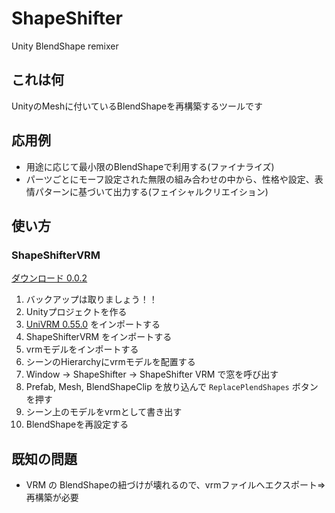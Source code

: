 # ShapeShifter
Unity BlendShape remixer

## これは何

UnityのMeshに付いているBlendShapeを再構築するツールです

## 応用例

+ 用途に応じて最小限のBlendShapeで利用する(ファイナライズ)
+ パーツごとにモーフ設定された無限の組み合わせの中から、性格や設定、表情パターンに基づいて出力する(フェイシャルクリエイション)

## 使い方

### ShapeShifterVRM

[ダウンロード 0.0.2](https://github.com/m2wasabi/ShapeShifter/releases/download/0.0.2/ShapeShifterVRM_0.0.2.unitypackage)

1. バックアップは取りましょう！！
1. Unityプロジェクトを作る
1. [UniVRM 0.55.0](https://github.com/vrm-c/UniVRM/releases) をインポートする
1. ShapeShifterVRM をインポートする
1. vrmモデルをインポートする
1. シーンのHierarchyにvrmモデルを配置する
1. Window -> ShapeShifter -> ShapeShifter VRM で窓を呼び出す
1. Prefab, Mesh, BlendShapeClip を放り込んで `ReplacePlendShapes` ボタンを押す
1. シーン上のモデルをvrmとして書き出す
1. BlendShapeを再設定する

## 既知の問題

+ VRM の BlendShapeの紐づけが壊れるので、vrmファイルへエクスポート⇒再構築が必要
